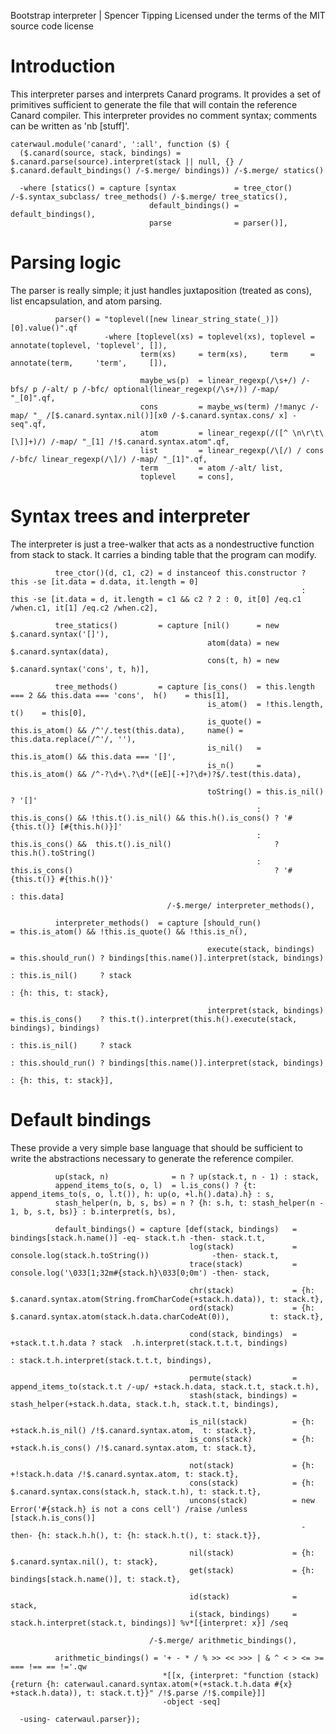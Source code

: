 Bootstrap interpreter | Spencer Tipping
Licensed under the terms of the MIT source code license

# Introduction

This interpreter parses and interprets Canard programs. It provides a set of primitives sufficient to generate the file that will contain the reference Canard compiler. This interpreter
provides no comment syntax; comments can be written as 'nb [stuff]'.

    caterwaul.module('canard', ':all', function ($) {
      ($.canard(source, stack, bindings) = $.canard.parse(source).interpret(stack || null, {} / $.canard.default_bindings() /-$.merge/ bindings)) /-$.merge/ statics()

      -where [statics() = capture [syntax             = tree_ctor() /-$.syntax_subclass/ tree_methods() /-$.merge/ tree_statics(),
                                   default_bindings() = default_bindings(),
                                   parse              = parser()],

# Parsing logic

The parser is really simple; it just handles juxtaposition (treated as cons), list encapsulation, and atom parsing.

              parser() = "toplevel([new linear_string_state(_)])[0].value()".qf
                         -where [toplevel(xs) = toplevel(xs), toplevel = annotate(toplevel, 'toplevel', []),
                                 term(xs)     = term(xs),     term     = annotate(term,     'term',     []),

                                 maybe_ws(p)  = linear_regexp(/\s+/) /-bfs/ p /-alt/ p /-bfc/ optional(linear_regexp(/\s+/)) /-map/ "_[0]".qf,
                                 cons         = maybe_ws(term) /!manyc /-map/ "_ /[$.canard.syntax.nil()][x0 /-$.canard.syntax.cons/ x] -seq".qf,
                                 atom         = linear_regexp(/([^ \n\r\t\[\]]+)/) /-map/ "_[1] /!$.canard.syntax.atom".qf,
                                 list         = linear_regexp(/\[/) / cons /-bfc/ linear_regexp(/\]/) /-map/ "_[1]".qf,
                                 term         = atom /-alt/ list,
                                 toplevel     = cons],

# Syntax trees and interpreter

The interpreter is just a tree-walker that acts as a nondestructive function from stack to stack. It carries a binding table that the program can modify.

              tree_ctor()(d, c1, c2) = d instanceof this.constructor ? this -se [it.data = d.data, it.length = 0]
                                                                     : this -se [it.data = d, it.length = c1 && c2 ? 2 : 0, it[0] /eq.c1 /when.c1, it[1] /eq.c2 /when.c2],

              tree_statics()         = capture [nil()      = new $.canard.syntax('[]'),
                                                atom(data) = new $.canard.syntax(data),
                                                cons(t, h) = new $.canard.syntax('cons', t, h)],

              tree_methods()         = capture [is_cons()  = this.length === 2 && this.data === 'cons',  h()    = this[1],
                                                is_atom()  = !this.length,                               t()    = this[0],
                                                is_quote() = this.is_atom() && /^'/.test(this.data),     name() = this.data.replace(/^'/, ''),
                                                is_nil()   = this.is_atom() && this.data === '[]',
                                                is_n()     = this.is_atom() && /^-?\d+\.?\d*([eE][-+]?\d+)?$/.test(this.data),

                                                toString() = this.is_nil()                                              ? '[]'
                                                           : this.is_cons() && !this.t().is_nil() && this.h().is_cons() ? '#{this.t()} [#{this.h()}]'
                                                           : this.is_cons() &&  this.t().is_nil()                       ? this.h().toString()
                                                           : this.is_cons()                                             ? '#{this.t()} #{this.h()}'
                                                                                                                        : this.data]
                                       /-$.merge/ interpreter_methods(),

              interpreter_methods()  = capture [should_run()               = this.is_atom() && !this.is_quote() && !this.is_n(),

                                                execute(stack, bindings)   = this.should_run() ? bindings[this.name()].interpret(stack, bindings)
                                                                           : this.is_nil()     ? stack
                                                                                               : {h: this, t: stack},

                                                interpret(stack, bindings) = this.is_cons()    ? this.t().interpret(this.h().execute(stack, bindings), bindings)
                                                                           : this.is_nil()     ? stack
                                                                           : this.should_run() ? bindings[this.name()].interpret(stack, bindings)
                                                                                               : {h: this, t: stack}],

# Default bindings

These provide a very simple base language that should be sufficient to write the abstractions necessary to generate the reference compiler.

              up(stack, n)              = n ? up(stack.t, n - 1) : stack,
              append_items_to(s, o, l)  = l.is_cons() ? {t: append_items_to(s, o, l.t()), h: up(o, +l.h().data).h} : s,
              stash_helper(n, b, s, bs) = n ? {h: s.h, t: stash_helper(n - 1, b, s.t, bs)} : b.interpret(s, bs),

              default_bindings() = capture [def(stack, bindings)   = bindings[stack.h.name()] -eq- stack.t.h -then- stack.t.t,
                                            log(stack)             = console.log(stack.h.toString())              -then- stack.t,
                                            trace(stack)           = console.log('\033[1;32m#{stack.h}\033[0;0m') -then- stack,

                                            chr(stack)             = {h: $.canard.syntax.atom(String.fromCharCode(+stack.h.data)), t: stack.t},
                                            ord(stack)             = {h: $.canard.syntax.atom(stack.h.data.charCodeAt(0)),         t: stack.t},

                                            cond(stack, bindings)  = +stack.t.t.h.data ? stack  .h.interpret(stack.t.t.t, bindings)
                                                                                       : stack.t.h.interpret(stack.t.t.t, bindings),

                                            permute(stack)         = append_items_to(stack.t.t /-up/ +stack.h.data, stack.t.t, stack.t.h),
                                            stash(stack, bindings) = stash_helper(+stack.h.data, stack.t.h, stack.t.t, bindings),

                                            is_nil(stack)          = {h: +stack.h.is_nil() /!$.canard.syntax.atom,  t: stack.t},
                                            is_cons(stack)         = {h: +stack.h.is_cons() /!$.canard.syntax.atom, t: stack.t},

                                            not(stack)             = {h: +!stack.h.data /!$.canard.syntax.atom, t: stack.t},
                                            cons(stack)            = {h: $.canard.syntax.cons(stack.h, stack.t.h), t: stack.t.t},
                                            uncons(stack)          = new Error('#{stack.h} is not a cons cell') /raise /unless [stack.h.is_cons()]
                                                                     -then- {h: stack.h.h(), t: {h: stack.h.t(), t: stack.t}},

                                            nil(stack)             = {h: $.canard.syntax.nil(), t: stack},
                                            get(stack)             = {h: bindings[stack.h.name()], t: stack.t},

                                            id(stack)              = stack,
                                            i(stack, bindings)     = stack.h.interpret(stack.t, bindings)] %v*[{interpret: x}] /seq

                                   /-$.merge/ arithmetic_bindings(),

              arithmetic_bindings() = '+ - * / % >> << >>> | & ^ < > <= >= === !== == !='.qw
                                      *[[x, {interpret: "function (stack) {return {h: caterwaul.canard.syntax.atom(+(+stack.t.h.data #{x} +stack.h.data)), t: stack.t.t}}" /!$.parse /!$.compile}]]
                                      -object -seq]

      -using- caterwaul.parser});